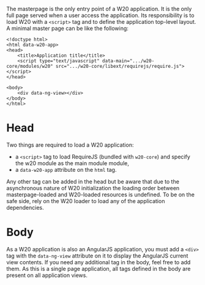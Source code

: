 The masterpage is the only entry point of a W20 application. It is the only full page served when a user access the
application. Its responsibility is to load W20 with a `<script>` tag and to define the application top-level layout. 
A minimal master page can be like the following:

    <!doctype html>
    <html data-w20-app>
    <head>
        <title>Application title</title>
        <script type="text/javascript" data-main=".../w20-core/modules/w20" src=".../w20-core/libext/requirejs/require.js"></script>
    </head>

    <body>
        <div data-ng-view></div>
    </body>
    </html>

# Head

Two things are required to load a W20 application:

* a `<script>` tag to load RequireJS (bundled with `w20-core`) and specify the w20 module as the main module module, 
* a `data-w20-app` attribute on the `html` tag.

Any other tag can be added in the head but be aware that due to the asynchronous nature of W20 initialization the loading 
order between masterpage-loaded and W20-loaded resources is undefined. To be on the safe side, rely on the W20 loader to 
load any of the application dependencies.

# Body

As a W20 application is also an AngularJS application, you must add a `<div>` tag with the `data-ng-view` attribute
on it to display the AngularJS current view contents. If you need any additional tag in the body, feel free to add
them. As this is a single page application, all tags defined in the body are present on all application views.
